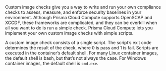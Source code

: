 Custom image checks give you a way to write and run your own compliance checks to assess, measure, and enforce security baselines in your environment.
Although Prisma Cloud Compute supports OpenSCAP and XCCDF, these frameworks are complicated, and they can be overkill when all you want to do is run a simple check.
Prisma Cloud Compute lets you implement your own custom image checks with simple scripts.

A custom image check consists of a single script.
The script’s exit code determines the result of the check, where 0 is pass and 1 is fail.
Scripts are executed in the container’s default shell.
For many Linux container images, the default shell is bash, but that’s not always the case.
For Windows container images, the default shell is `cmd.exe`.

